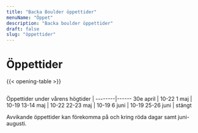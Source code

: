 ```yaml
---
title: "Backa Boulder öppettider"
menuName: "Öppet"
description: "Backa boulder öppettider"
draft: false
slug: "öppettider"
---
```


# Öppettider

{{< opening-table >}}

##

Öppettider under vårens högtider    |
--------|------
30e april | 10-22
1 maj | 10-19
13-14 maj | 10-22
22-23 maj | 10-19
6 juni | 10-19
25-26 juni | stängt

<!-- 
You can use this template for temporary opening hours.
Copy paste the following to below the opening-table obove 

##

Öppettider under påsken    | 
--------|------
Långfredagen     | 10-19
Påskafton   | 10-19
Påskdagen | 10-19
Annandag påsk | 10-19
-->

Avvikande öppettider kan förekomma på och kring röda dagar samt juni-augusti.

